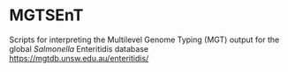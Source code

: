 # MGTSEnT
Scripts for interpreting the Multilevel Genome Typing (MGT) output for the global _Salmonella_ Enteritidis database https://mgtdb.unsw.edu.au/enteritidis/
